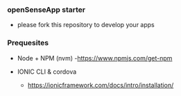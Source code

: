 ### openSenseApp starter

- please fork this repository to develop your apps


### Prequesites 

 - Node + NPM (nvm)
    -https://www.npmjs.com/get-npm
    
 - IONIC CLI & cordova
    - https://ionicframework.com/docs/intro/installation/
